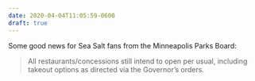```yaml
---
date: 2020-04-04T11:05:59-0600
draft: true
---
```




Some good news for Sea Salt fans from the Minneapolis Parks Board:

> All restaurants/concessions still intend to open per usual, including takeout options as directed via the Governor’s orders.



